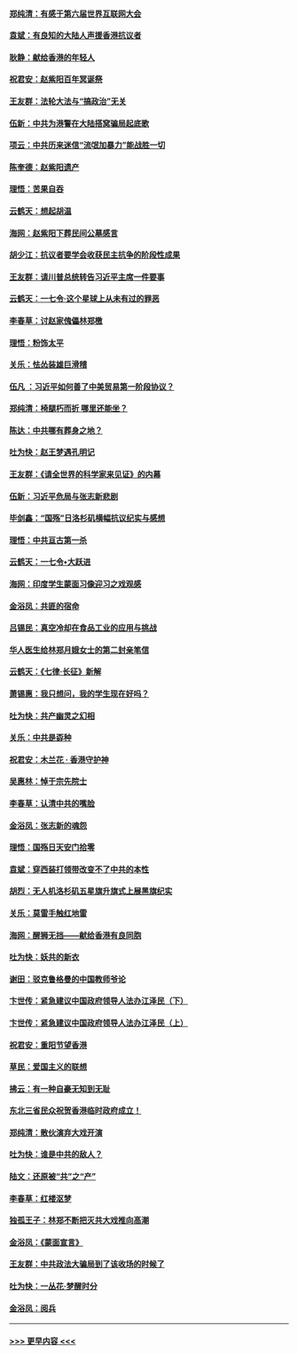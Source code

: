 #### [郑纯清：有感于第六届世界互联网大会](../pages/nsc993/n11604718.md?t=10221144) 
#### [袁斌：有良知的大陆人声援香港抗议者](../pages/nsc993/n11603673.md?t=10221144) 
#### [耿静：献给香港的年轻人](../pages/nsc993/n11602462.md?t=10221144) 
#### [祝君安：赵紫阳百年冥诞祭](../pages/nsc993/n11601386.md?t=10221144) 
#### [王友群：法轮大法与“搞政治”无关](../pages/nsc993/n11601658.md?t=10221144) 
#### [伍新：中共为港警在大陆搭窝骗局起底歌](../pages/nsc993/n11601536.md?t=10221144) 
#### [项云：中共历来迷信“流氓加暴力”能战胜一切](../pages/nsc993/n11601496.md?t=10221144) 
#### [陈奎德：赵紫阳遗产](../pages/nsc993/n11601444.md?t=10221144) 
#### [理悟：苦果自吞](../pages/nsc993/n11601385.md?t=10221144) 
#### [云鹤天：想起胡温](../pages/nsc993/n11600033.md?t=10221144) 
#### [海网：赵紫阳下葬民间公墓感言](../pages/nsc993/n11600021.md?t=10221144) 
#### [胡少江：抗议者要学会收获民主抗争的阶段性成果](../pages/nsc993/n11599626.md?t=10221144) 
#### [王友群：请川普总统转告习近平主席一件要事](../pages/nsc993/n11599533.md?t=10221144) 
#### [云鹤天：一七令‧这个星球上从未有过的罪恶](../pages/nsc993/n11598881.md?t=10221144) 
#### [李春草：讨赵家傀儡林郑檄](../pages/nsc993/n11598789.md?t=10221144) 
#### [理悟：粉饰太平](../pages/nsc993/n11598776.md?t=10221144) 
#### [关乐：怯怂装雄巨滑稽](../pages/nsc993/n11598767.md?t=10221144) 
#### [伍凡 ：习近平如何善了中美贸易第一阶段协议？](../pages/nsc993/n11596305.md?t=10221144) 
#### [郑纯清：椅腿朽而折 哪里还能坐？](../pages/nsc993/n11596273.md?t=10221144) 
#### [陈达：中共哪有葬身之地？](../pages/nsc993/n11596253.md?t=10221144) 
#### [吐为快：赵王梦遇孔明记](../pages/nsc993/n11596208.md?t=10221144) 
#### [王友群：《请全世界的科学家来见证》的内幕](../pages/nsc993/n11594091.md?t=10221144) 
#### [伍新：习近平危局与张志新悲剧](../pages/nsc993/n11594089.md?t=10221144) 
#### [毕剑鑫：“国殇”日洛杉矶横幅抗议纪实与感想](../pages/nsc993/n11591301.md?t=10221144) 
#### [理悟：中共亘古第一杀](../pages/nsc993/n11590734.md?t=10221144) 
#### [云鹤天：一七令•大跃进](../pages/nsc993/n11590699.md?t=10221144) 
#### [海网：印度学生蒙面习像迎习之戏观感](../pages/nsc993/n11590675.md?t=10221144) 
#### [金浴凤：共匪的宿命](../pages/nsc993/n11586383.md?t=10221144) 
#### [吕锡民：真空冷却在食品工业的应用与挑战](../pages/nsc993/n11585819.md?t=10221144) 
#### [华人医生给林郑月娥女士的第二封亲笔信](../pages/nsc993/n11585124.md?t=10221144) 
#### [云鹤天：《七律·长征》新解](../pages/nsc993/n11584578.md?t=10221144) 
#### [萧锡惠：我只想问，我的学生现在好吗？](../pages/nsc993/n11583828.md?t=10221144) 
#### [吐为快：共产幽灵之幻相](../pages/nsc993/n11583224.md?t=10221144) 
#### [关乐：中共是孬种](../pages/nsc993/n11582099.md?t=10221144) 
#### [祝君安：木兰花 · 香港守护神](../pages/nsc993/n11581782.md?t=10221144) 
#### [吴惠林：悼于宗先院士](../pages/nsc993/n11580283.md?t=10221144) 
#### [李春草：认清中共的嘴脸](../pages/nsc993/n11579954.md?t=10221144) 
#### [金浴凤：张志新的魂怨](../pages/nsc993/n11579913.md?t=10221144) 
#### [理悟：国殇日天安门拾零](../pages/nsc993/n11579843.md?t=10221144) 
#### [袁斌：穿西装打领带改变不了中共的本性](../pages/nsc993/n11579814.md?t=10221144) 
#### [胡烈：无人机洛杉矶五星旗升旗式上展黑旗纪实](../pages/nsc993/n11579322.md?t=10221144) 
#### [关乐：莫雷手触红地雷](../pages/nsc993/n11577862.md?t=10221144) 
#### [海网：醒狮无挡——献给香港有良同胞](../pages/nsc993/n11577835.md?t=10221144) 
#### [吐为快：妖共的新衣](../pages/nsc993/n11577575.md?t=10221144) 
#### [谢田：驳克鲁格曼的中国教师爷论](../pages/nsc993/n11575034.md?t=10221144) 
#### [卞世传：紧急建议中国政府领导人法办江泽民（下）](../pages/nsc993/n11573390.md?t=10221144) 
#### [卞世传：紧急建议中国政府领导人法办江泽民（上）](../pages/nsc993/n11573208.md?t=10221144) 
#### [祝君安：重阳节望香港](../pages/nsc993/n11573190.md?t=10221144) 
#### [草民：爱国主义的联想](../pages/nsc993/n11572333.md?t=10221144) 
#### [拂云：有一种自豪无知到无耻](../pages/nsc993/n11572006.md?t=10221144) 
#### [东北三省民众祝贺香港临时政府成立！](../pages/nsc993/n11571215.md?t=10221144) 
#### [郑纯清：散伙演弃大戏开演](../pages/nsc993/n11570826.md?t=10221144) 
#### [吐为快：谁是中共的敌人？](../pages/nsc993/n11570817.md?t=10221144) 
#### [陆文：还原被“共”之“产”](../pages/nsc993/n11570798.md?t=10221144) 
#### [李春草：红楼沤梦](../pages/nsc993/n11569673.md?t=10221144) 
#### [独孤王子：林郑不断把灭共大戏推向高潮](../pages/nsc993/n11569381.md?t=10221144) 
#### [金浴凤：《蒙面宣言》](../pages/nsc993/n11569368.md?t=10221144) 
#### [王友群：中共政法大骗局到了该收场的时候了](../pages/nsc993/n11568940.md?t=10221144) 
#### [吐为快：一丛花‧梦醒时分](../pages/nsc993/n11567491.md?t=10221144) 
#### [金浴凤：阅兵](../pages/nsc993/n11567454.md?t=10221144) 

----
#### [ >>> 更早内容 <<< ](../indexes/nsc993-earlier.md)
